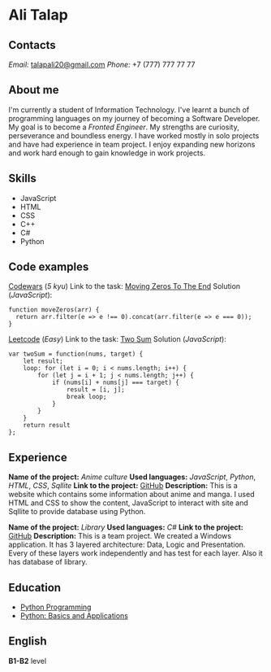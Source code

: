 # Ali Talap

## Contacts
*Email:* talapali20@gmail.com
*Phone:* +7 (777) 777 77 77

## About me
I'm currently a student of Information Technology. I've learnt a bunch of programming languages on my journey of becoming a Software Developer. My goal is to become a *Fronted Engineer*. My strengths are curiosity, perseverance and boundless energy. I have worked mostly in solo projects and have had experience in team project. I enjoy expanding new horizons and work hard enough to gain knowledge in work projects.

## Skills
* JavaScript
* HTML
* CSS
* C++
* C#
* Python

## Code examples
[Codewars](https://www.codewars.com/dashboard) (*5 kyu*)
Link to the task: [Moving Zeros To The End](https://www.codewars.com/kata/52597aa56021e91c93000cb0)
Solution (*JavaScript*):
```
function moveZeros(arr) {
  return arr.filter(e => e !== 0).concat(arr.filter(e => e === 0));
}
```

[Leetcode](https://leetcode.com/) (*Easy*)
Link to the task: [Two Sum](https://leetcode.com/problems/two-sum/)
Solution (*JavaScript*):
```
var twoSum = function(nums, target) {
    let result;
    loop: for (let i = 0; i < nums.length; i++) {
        for (let j = i + 1; j < nums.length; j++) {
            if (nums[i] + nums[j] === target) {
                result = [i, j];
                break loop;
            }
        }
    }
    return result
};
```

## Experience
**Name of the project:** *Anime culture*
**Used languages:** *JavaScript*, *Python*, *HTML*, *CSS*, *Sqllite*
**Link to the project:** [GitHub](https://github.com/Bauyrsaq/anime_culture)
**Description:** This is a website which contains some information about anime and manga. I used HTML and CSS to show the content, JavaScript to interact with site and Sqllite to provide database using Python.

**Name of the project:** *Library*
**Used languages:** *C#*
**Link to the project:** [GitHub](https://github.com/Bauyrsaq/PT-task0)
**Description:** This is a team project. We created a Windows application. It has 3 layered architecture: Data, Logic and Presentation. Every of these layers work independently and has test for each layer. Also it has database of library.

## Education
* [Python Programming](https://stepik.org/course/67/syllabus)
* [Python: Basics and Applications](https://stepik.org/course/512/syllabus)

## English
**B1-B2** level